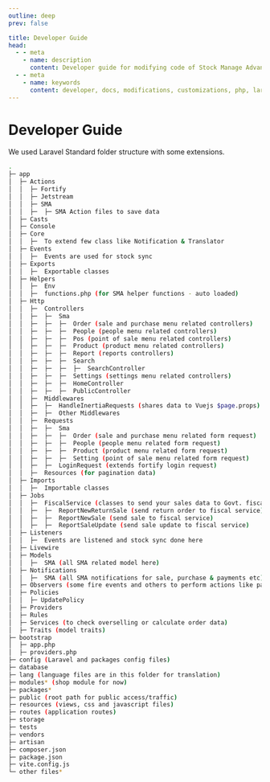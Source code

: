```yaml
---
outline: deep
prev: false

title: Developer Guide
head:
  - - meta
    - name: description
      content: Developer guide for modifying code of Stock Manage Advance
  - - meta
    - name: keywords
      content: developer, docs, modifications, customizations, php, laravel, vuejs, inertia, tecdiay
---
```


# Developer Guide

We used Laravel Standard folder structure with some extensions.

```sh
.
├─ app
│  ├─ Actions
│  │  ├─ Fortify
│  │  ├─ Jetstream
│  │  ├─ SMA
│  │  ├─  ├─ SMA Action files to save data
│  ├─ Casts
│  ├─ Console
│  ├─ Core
│  │  ├─  To extend few class like Notification & Translator
│  ├─ Events
│  │  ├─  Events are used for stock sync
│  ├─ Exports
│  │  ├─  Exportable classes
│  ├─ Helpers
│  │  ├─  Env
│  │  ├─  functions.php (for SMA helper functions - auto loaded)
│  ├─ Http
│  │  ├─  Controllers
│  │  ├─  ├─  Sma
│  │  ├─  ├─  ├─  Order (sale and purchase menu related controllers)
│  │  ├─  ├─  ├─  People (people menu related controllers)
│  │  ├─  ├─  ├─  Pos (point of sale menu related controllers)
│  │  ├─  ├─  ├─  Product (product menu related controllers)
│  │  ├─  ├─  ├─  Report (reports controllers)
│  │  ├─  ├─  ├─  Search
│  │  ├─  ├─  ├─  ├─  SearchController
│  │  ├─  ├─  ├─  Settings (settings menu related controllers)
│  │  ├─  ├─  ├─  HomeController
│  │  ├─  ├─  ├─  PublicController
│  │  ├─  Middlewares
│  │  ├─  ├─  HandleInertiaRequests (shares data to Vuejs $page.props)
│  │  ├─  ├─  Other Middlewares
│  │  ├─  Requests
│  │  ├─  ├─  Sma
│  │  ├─  ├─  ├─  Order (sale and purchase menu related form request)
│  │  ├─  ├─  ├─  People (people menu related form request)
│  │  ├─  ├─  ├─  Product (product menu related form request)
│  │  ├─  ├─  ├─  Setting (point of sale menu related form request)
│  │  ├─  ├─  LoginRequest (extends fortify login request)
│  │  ├─  Resources (for pagination data)
│  ├─ Imports
│  │  ├─  Importable classes
│  ├─ Jobs
│  │  ├─  FiscalService (classes to send your sales data to Govt. fiscal service)
│  │  ├─  ├─  ReportNewReturnSale (send return order to fiscal service)
│  │  ├─  ├─  ReportNewSale (send sale to fiscal service)
│  │  ├─  ├─  ReportSaleUpdate (send sale update to fiscal service)
│  ├─ Listeners
│  │  ├─  Events are listened and stock sync done here
│  ├─ Livewire
│  ├─ Models
│  │  ├─  SMA (all SMA related model here)
│  ├─ Notifications
│  │  ├─  SMA (all SMA notifications for sale, purchase & payments etc)
│  ├─ Observers (some fire events and others to perform actions like payment sync etc)
│  ├─ Policies
│  │  ├─ UpdatePolicy
│  ├─ Providers
│  ├─ Rules
│  ├─ Services (to check overselling or calculate order data)
│  ├─ Traits (model traits)
├─ bootstrap
│  ├─ app.php
│  ├─ providers.php
├─ config (Laravel and packages config files)
├─ database
├─ lang (language files are in this folder for translation)
├─ modules* (shop module for now)
├─ packages*
├─ public (root path for public access/traffic)
├─ resources (views, css and javascript files)
├─ routes (application routes)
├─ storage
├─ tests
├─ vendors
├─ artisan
├─ composer.json
├─ package.json
├─ vite.config.js
└─ other files*
```

<div class="file-tree">
<FileTree :items='[
  {
    "label": "app",
    "children": [
      {
        "label": "Actions",
        "children": [
          {
            "label": "Sma",
            "children": [{ "label": "SaveAdjustment.php", "icon": "php" }]
          }
        ]
      },
      {
        "label": "Casts",
        "children": [
          { "label": "AppDate.php", "icon": "php" },
          { "label": "ProductStoreTaxes.php", "icon": "php" }
        ]
      },
      { "label": "Console", "icon": "folder" },
      {
        "label": "Core",
        "children": [
          { "label": "Notifiable.php", "icon": "php" },
          { "label": "Router.php", "icon": "php" },
          { "label": "Translator.php", "icon": "php" }
        ]
      },
      {
        "label": "Events",
        "children": [
          { "label": "AdjustmentEvent.php", "icon": "php" },
          { "label": "AttachmentEvent.php", "icon": "php" },
          { "label": "PurchaseEvent.php", "icon": "php" },
          { "label": "ReturnOrderEvent.php", "icon": "php" },
          { "label": "SaleEvent.php", "icon": "php" },
          { "label": "TransferEvent.php", "icon": "php" }
        ]
      },
      {
        "label": "Exports",
        "children": [
          { "label": "BrandExport.php", "icon": "php" },
          { "label": "CategoryExport.php", "icon": "php" },
          { "label": "ComboProductExport.php", "icon": "php" },
          { "label": "CustomerExport.php", "icon": "php" },
          { "label": "ProductExport.php", "icon": "php" },
          { "label": "ProductsExport.php", "icon": "php" },
          { "label": "ProductTaxExport.php", "icon": "php" },
          { "label": "ProductVariationExport.php", "icon": "php" },
          { "label": "StockCountExport.php", "icon": "php" },
          { "label": "SupplierExport.php", "icon": "php" }
        ]
      },
      {
        "label": "Helpers",
        "children": [
          { "label": "Env.php", "icon": "php" },
          { "label": "functions.php", "icon": "php" }
        ]
      },
      {
        "label": "Http",
        "children": [
          {
            "label": "Controllers",
            "children": [
              {
                "label": "Sma",
                "children": [
                  {
                    "label": "Order",
                    "children": [
                      { "label": "DeliveryController.php", "icon": "php" },
                      { "label": "EmailController.php", "icon": "php" },
                      { "label": "ExpenseController.php", "icon": "php" },
                      { "label": "GiftCardController.php", "icon": "php" },
                      { "label": "PaymentController.php", "icon": "php" },
                      { "label": "PurchaseController.php", "icon": "php" },
                      { "label": "QuotationController.php", "icon": "php" },
                      { "label": "ReturnOrderController.php", "icon": "php" },
                      { "label": "SaleController.php", "icon": "php" }
                    ]
                  },
                  {
                    "label": "People",
                    "children": [
                      { "label": "AddressController.php", "icon": "php" },
                      { "label": "CustomerController.php", "icon": "php" },
                      { "label": "CustomerGroupController.php", "icon": "php" },
                      { "label": "CustomerPortController.php", "icon": "php" },
                      { "label": "PriceGroupController.php", "icon": "php" },
                      { "label": "RoleController.php", "icon": "php" },
                      { "label": "SupplierController.php", "icon": "php" },
                      { "label": "SupplierPortController.php", "icon": "php" },
                      { "label": "UserController.php", "icon": "php" }
                    ]
                  },
                  {
                    "label": "Pos",
                    "children": [
                      { "label": "OrderController.php", "icon": "php" },
                      { "label": "PosController.php", "icon": "php" },
                      { "label": "PosRegisterController.php", "icon": "php" },
                      { "label": "RegisterController.php", "icon": "php" },
                      {
                        "label": "RegisterReportController.php",
                        "icon": "php"
                      },
                      { "label": "SettingController.php", "icon": "php" }
                    ]
                  },
                  {
                    "label": "Product",
                    "children": [
                      { "label": "AdjustmentController.php", "icon": "php" },
                      { "label": "BrandController.php", "icon": "php" },
                      { "label": "BrandPortController.php", "icon": "php" },
                      { "label": "CategoryController.php", "icon": "php" },
                      { "label": "CategoryPortController.php", "icon": "php" },
                      { "label": "EmailController.php", "icon": "php" },
                      { "label": "LabelController.php", "icon": "php" },
                      { "label": "ProductController.php", "icon": "php" },
                      { "label": "ProductPortController.php", "icon": "php" },
                      { "label": "PromotionController.php", "icon": "php" },
                      { "label": "StockCountController.php", "icon": "php" },
                      { "label": "StockTrackController.php", "icon": "php" },
                      { "label": "TransferController.php", "icon": "php" },
                      { "label": "UnitController.php", "icon": "php" }
                    ]
                  },
                  {
                    "label": "Report",
                    "children": [
                      { "label": "AdjustmentController.php", "icon": "php" },
                      { "label": "BrandController.php", "icon": "php" },
                      { "label": "CategoryController.php", "icon": "php" },
                      { "label": "CustomerController.php", "icon": "php" },
                      { "label": "ExpenseController.php", "icon": "php" },
                      { "label": "PaymentController.php", "icon": "php" },
                      { "label": "ProductController.php", "icon": "php" },
                      { "label": "PurchaseController.php", "icon": "php" },
                      { "label": "ReturnOrderController.php", "icon": "php" },
                      { "label": "SaleController.php", "icon": "php" },
                      { "label": "StaffController.php", "icon": "php" },
                      { "label": "SupplierController.php", "icon": "php" },
                      { "label": "TransferController.php", "icon": "php" }
                    ]
                  },
                  {
                    "label": "Search",
                    "children": [
                      { "label": "SearchController.php", "icon": "php" }
                    ]
                  },
                  {
                    "label": "Setting",
                    "children": [
                      { "label": "AccountController.php", "icon": "php" },
                      { "label": "CustomFieldController.php", "icon": "php" },
                      { "label": "MailController.php", "icon": "php" },
                      { "label": "PaymentController.php", "icon": "php" },
                      { "label": "RegisterController.php", "icon": "php" },
                      { "label": "ScaleBarcodeController.php", "icon": "php" },
                      { "label": "SettingController.php", "icon": "php" },
                      { "label": "StoreController.php", "icon": "php" },
                      { "label": "TaxController.php", "icon": "php" }
                    ]
                  },
                  { "label": "AjaxController.php", "icon": "php" },
                  { "label": "AttachmentController.php", "icon": "php" },
                  { "label": "HomeController.php", "icon": "php" },
                  { "label": "PublicController.php", "icon": "php" }
                ]
              },
              { "label": "Controller.php", "icon": "php" }
            ]
          },
          {
            "label": "Middlewares",
            "children": [
              { "label": "HandleInertiaRequests.php", "icon": "php" },
              { "label": "Language.php", "icon": "php" },
              { "label": "OpenRegister.php", "icon": "php" },
              { "label": "SelectStore.php", "icon": "php" }
            ]
          },
          {
            "label": "Requests",
            "children": [
              {
                "label": "Sma",
                "children": [
                  {
                    "label": "Order",
                    "children": [
                      { "label": "DeliveryRequest.php", "icon": "php" },
                      { "label": "ExpenseRequest.php", "icon": "php" },
                      { "label": "GiftCardRequest.php", "icon": "php" },
                      { "label": "PaymentRequest.php", "icon": "php" },
                      { "label": "PurchaseRequest.php", "icon": "php" },
                      { "label": "QuotationRequest.php", "icon": "php" },
                      { "label": "ReturnOrderRequest.php", "icon": "php" },
                      { "label": "SaleRequest.php", "icon": "php" }
                    ]
                  },
                  {
                    "label": "People",
                    "children": [
                      { "label": "AddressRequest.php", "icon": "php" },
                      { "label": "CustomerGroupRequest.php", "icon": "php" },
                      { "label": "CustomerRequest.php", "icon": "php" },
                      { "label": "PriceGroupRequest.php", "icon": "php" },
                      { "label": "RoleRequest.php", "icon": "php" },
                      { "label": "SupplierRequest.php", "icon": "php" },
                      { "label": "UserRequest.php", "icon": "php" }
                    ]
                  },
                  {
                    "label": "Product",
                    "children": [
                      { "label": "AdjustmentRequest.php", "icon": "php" },
                      { "label": "BrandRequest.php", "icon": "php" },
                      { "label": "CategoryRequest.php", "icon": "php" },
                      { "label": "ProductRequest.php", "icon": "php" },
                      { "label": "PromotionRequest.php", "icon": "php" },
                      { "label": "StockCountRequest.php", "icon": "php" },
                      { "label": "TransferRequest.php", "icon": "php" },
                      { "label": "UnitRequest.php", "icon": "php" }
                    ]
                  },
                  {
                    "label": "Setting",
                    "children": [
                      { "label": "AccountRequest.php", "icon": "php" },
                      { "label": "CustomFieldRequest.php", "icon": "php" },
                      { "label": "StoreRequest.php", "icon": "php" },
                      { "label": "TaxRequest.php", "icon": "php" }
                    ]
                  }
                ]
              },
              { "label": "LoginRequest.php", "icon": "php" }
            ]
          },
          {
            "label": "Resources",
            "children": [
              { "label": "Collection.php", "icon": "php" },
              { "label": "Resource.php", "icon": "php" }
            ]
          }
        ]
      },
      {
        "label": "Imports",
        "children": [
          { "label": "BrandImport.php", "icon": "php" },
          { "label": "CategoryImport.php", "icon": "php" },
          { "label": "ComboProductImport.php", "icon": "php" },
          { "label": "ComboProductRowImport.php", "icon": "php" },
          { "label": "CustomerImport.php", "icon": "php" },
          { "label": "ProductImport.php", "icon": "php" },
          { "label": "ProductsImport.php", "icon": "php" },
          { "label": "ProductTaxImport.php", "icon": "php" },
          { "label": "ProductVariationImport.php", "icon": "php" },
          { "label": "StockCountImport.php", "icon": "php" },
          { "label": "SupplierImport.php", "icon": "php" }
        ]
      },
      {
        "label": "Jobs",
        "children": [
          {
            "label": "FiscalService",
            "children": [
              { "label": "ReportNewReturnSale.php", "icon": "php" },
              { "label": "ReportNewSale.php", "icon": "php" },
              { "label": "ReportSaleUpdate.php", "icon": "php" }
            ]
          },
          {
            "label": "Sma",
            "children": [{ "label": "AdjustStoreStock.php", "icon": "php" }]
          }
        ]
      },
      {
        "label": "Listeners",
        "children": [
          { "label": "AdjustmentEventListener.php", "icon": "php" },
          { "label": "AttachmentEventListener.php", "icon": "php" },
          { "label": "PurchaseEventListener.php", "icon": "php" },
          { "label": "ReturnOrderEventListener.php", "icon": "php" },
          { "label": "SaleEventListener.php", "icon": "php" },
          { "label": "TransferEventListener.php", "icon": "php" }
        ]
      },
      {
        "label": "Models",
        "children": [
          {
            "label": "Scopes",
            "children": [{ "label": "OfStore.php", "icon": "php" }]
          },
          {
            "label": "Sma",
            "children": [
              {
                "label": "Order",
                "children": [
                  { "label": "AwardPoint.php", "icon": "php" },
                  { "label": "Delivery.php", "icon": "php" },
                  { "label": "Expense.php", "icon": "php" },
                  { "label": "GiftCard.php", "icon": "php" },
                  { "label": "ItemVariation.php", "icon": "php" },
                  { "label": "Payment.php", "icon": "php" },
                  { "label": "Purchase.php", "icon": "php" },
                  { "label": "PurchaseItem.php", "icon": "php" },
                  { "label": "Quotation.php", "icon": "php" },
                  { "label": "QuotationItem.php", "icon": "php" },
                  { "label": "ReturnOrder.php", "icon": "php" },
                  { "label": "ReturnOrderItem.php", "icon": "php" },
                  { "label": "Sale.php", "icon": "php" },
                  { "label": "SaleItem.php", "icon": "php" }
                ]
              },
              {
                "label": "People",
                "children": [
                  { "label": "Address.php", "icon": "php" },
                  { "label": "Customer.php", "icon": "php" },
                  { "label": "CustomerGroup.php", "icon": "php" },
                  { "label": "PriceGroup.php", "icon": "php" },
                  { "label": "Supplier.php", "icon": "php" },
                  { "label": "User.php", "icon": "php" }
                ]
              },
              {
                "label": "Pos",
                "children": [
                  { "label": "Order.php", "icon": "php" },
                  { "label": "Printer.php", "icon": "php" },
                  { "label": "Register.php", "icon": "php" }
                ]
              },
              {
                "label": "Product",
                "children": [
                  { "label": "Adjustment.php", "icon": "php" },
                  { "label": "AdjustmentItem.php", "icon": "php" },
                  { "label": "Brand.php", "icon": "php" },
                  { "label": "Category.php", "icon": "php" },
                  { "label": "Product.php", "icon": "php" },
                  { "label": "ProductStore.php", "icon": "php" },
                  { "label": "Promotion.php", "icon": "php" },
                  { "label": "Serial.php", "icon": "php" },
                  { "label": "Stock.php", "icon": "php" },
                  { "label": "StockCount.php", "icon": "php" },
                  { "label": "StockCountItem.php", "icon": "php" },
                  { "label": "Track.php", "icon": "php" },
                  { "label": "Transfer.php", "icon": "php" },
                  { "label": "TransferItem.php", "icon": "php" },
                  { "label": "Unit.php", "icon": "php" },
                  { "label": "UnitPrice.php", "icon": "php" },
                  { "label": "Variation.php", "icon": "php" }
                ]
              },
              {
                "label": "Setting",
                "children": [
                  { "label": "Account.php", "icon": "php" },
                  { "label": "CustomField.php", "icon": "php" },
                  { "label": "Store.php", "icon": "php" },
                  { "label": "Tax.php", "icon": "php" }
                ]
              }
            ]
          },
          { "label": "Company.php", "icon": "php" },
          { "label": "Country.php", "icon": "php" },
          { "label": "Model.php", "icon": "php" },
          { "label": "Permission.php", "icon": "php" },
          { "label": "Role.php", "icon": "php" },
          { "label": "Setting.php", "icon": "php" },
          { "label": "State.php", "icon": "php" },
          { "label": "Timezone.php", "icon": "php" },
          { "label": "User.php", "icon": "php" }
        ]
      },
      {
        "label": "Notifications",
        "children": [
          {
            "label": "Sma",
            "children": [
              {
                "label": "Order",
                "children": [
                  { "label": "PaymentNotification.php", "icon": "php" },
                  { "label": "PurchaseNotification.php", "icon": "php" },
                  { "label": "QuotationNotification.php", "icon": "php" },
                  { "label": "ReturnOrderNotification.php", "icon": "php" },
                  { "label": "SaleNotification.php", "icon": "php" }
                ]
              },
              {
                "label": "Product",
                "children": [
                  { "label": "TransferNotification.php", "icon": "php" }
                ]
              }
            ]
          }
        ]
      },
      {
        "label": "Notifications",
        "children": [
          { "label": "AdjustmentObserver.php", "icon": "php" },
          { "label": "ExpenseObserver.php", "icon": "php" },
          { "label": "PaymentObserver.php", "icon": "php" },
          { "label": "ProductObserver.php", "icon": "php" },
          { "label": "PurchaseObserver.php", "icon": "php" },
          { "label": "ReturnORderObserver.php", "icon": "php" },
          { "label": "SaleObserver.php", "icon": "php" },
          { "label": "TransferObserver.php", "icon": "php" },
          { "label": "VariationObserver.php", "icon": "php" }
        ]
      },
      {
        "label": "Policies",
        "children": [{ "label": "UpdatePolicy.php", "icon": "php" }]
      },
      {
        "label": "Providers",
        "children": [
          { "label": "AppServiceProvider.php", "icon": "php" },
          { "label": "FortifyServiceProvider.php", "icon": "php" },
          { "label": "JetstreamServiceProvider.php", "icon": "php" }
        ]
      },
      {
        "label": "Rules",
        "children": [
          { "label": "AddressState.php", "icon": "php" },
          { "label": "ExtraAttributes.php", "icon": "php" },
          { "label": "LocaleLength.php", "icon": "php" },
          { "label": "PhoneNumber.php", "icon": "php" },
          { "label": "ProductVariation.php", "icon": "php" },
          { "label": "Recaptcha.php", "icon": "php" },
          { "label": "Turnstile.php", "icon": "php" }
        ]
      },
      {
        "label": "Services",
        "children": [
          { "label": "CheckOverSelling.php", "icon": "php" },
          { "label": "OrderCalculator.php", "icon": "php" },
          { "label": "OrderItemCalculator.php", "icon": "php" }
        ]
      },
      {
        "label": "Traits",
        "children": [
          { "label": "Authorizable.php", "icon": "php" },
          { "label": "GroupPrice.php", "icon": "php" },
          { "label": "HasAttachments.php", "icon": "php" },
          { "label": "HasAwardPoints.php", "icon": "php" },
          { "label": "HasPromotions.php", "icon": "php" },
          { "label": "HasSchemalessAttributes.php", "icon": "php" },
          { "label": "HasStock.php", "icon": "php" },
          { "label": "HasTaxes.php", "icon": "php" },
          { "label": "HidePrivateAttributes.php", "icon": "php" },
          { "label": "Impersonate.php", "icon": "php" },
          { "label": "LogActivity.php", "icon": "php" },
          { "label": "Paginatable.php", "icon": "php" },
          { "label": "SyncHasMany.php", "icon": "php" },
          { "label": "Trackable.php", "icon": "php" }
        ]
      }
    ]
  },
  {
    "label": "bootstrap",
    "children": [
      { "label": "app.php", "icon": "php" },
      { "label": "providers.php", "icon": "php" }
    ]
  },
  { "label": "config", "icon": "folder" },
  {
    "label": "database",
    "children": [
      { "label": "factories", "icon": "folder" },
      { "label": "migrations", "icon": "folder" },
      { "label": "seeders", "icon": "folder" }
    ]
  },
  {
    "label": "lang",
    "children": [
      { "label": "en", "icon": "folder" },
      { "label": "en.json" },
      { "label": "languages.json" }
    ]
  },
  { "label": "modules", "icon": "folder" },
  { "label": "packages", "icon": "folder" },
  { "label": "public", "icon": "folder" },
  {
    "label": "resources",
    "children": [
      { "label": "css", "children": [{ "label": "app.css", "icon": "css" }] },
      {
        "label": "js",
        "children": [
          { "label": "Components", "icon": "folder" },
          { "label": "Core", "icon": "folder" },
          { "label": "Layouts", "icon": "folder" },
          { "label": "Pages", "icon": "folder" },
          { "label": "app.js", "icon": "js" },
          { "label": "ssr.js", "icon": "js" }
        ]
      },
      {
        "label": "views",
        "children": [{ "label": "app.blade.php", "icon": "php" }]
      }
    ]
  },
  {
    "label": "routes",
    "children": [
      {
        "label": "groups",
        "children": [
          { "label": "pos.php", "icon": "php" },
          { "label": "public.php", "icon": "php" },
          { "label": "report.php", "icon": "php" },
          { "label": "search.php", "icon": "php" },
          { "label": "settings.php", "icon": "php" },
          { "label": "sma.php", "icon": "php" }
        ]
      },
      { "label": "api.php", "icon": "php" },
      { "label": "console.php", "icon": "php" },
      { "label": "web.php", "icon": "php" }
    ]
  },
  {
    "label": "storage",
    "children": [
      {
        "label": "app",
        "children": [
          { "label": "public", "icon": "folder" },
          { "label": "private", "icon": "folder" }
        ]
      },
      { "label": "framework", "icon": "folder" },
      { "label": "logs", "icon": "folder" }
    ]
  },
  { "label": "tests", "icon": "folder" },
  { "label": "vendor", "icon": "folder" },
  { "label": ".env" },
  { "label": ".gitignore" },
  { "label": "artisan" },
  { "label": "composer.json" },
  { "label": "package.json" },
  { "label": "vite.config.js" }
]' />

</div>
